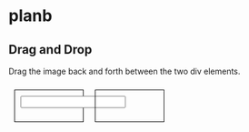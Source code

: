 # planb

<!DOCTYPE HTML>
<html>
<head>
<style>
#div1, #div2 {
  float: left;
  width: 100px;
  height: 35px;
  margin: 10px;
  padding: 10px;
  border: 1px solid black;
}
</style>


<script>
function allowDrop(ev) {
  ev.preventDefault();
}

function drag(ev) {
  ev.dataTransfer.setData("text", ev.target.id);
}

function drop(ev) {
  ev.preventDefault();
  var data = ev.dataTransfer.getData("text");
  ev.target.appendChild(document.getElementById(data));
}
</script>
</head>
<body>

<h2>Drag and Drop</h2>
<p>Drag the image back and forth between the two div elements.</p>

<div id="div1" ondrop="drop(event)" ondragover="allowDrop(event)">
  <!-- <img src="img_w3slogo.gif" draggable="true" ondragstart="drag(event)" id="drag1" width="88" height="31"> -->
  <input type="text" draggable="true" ondragstart="drag(event)" id="drag1">
</div>

<div id="div2" ondrop="drop(event)" ondragover="allowDrop(event)"></div>

</body>
</html>
